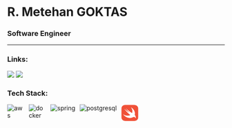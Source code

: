 <h1 align="left">R. Metehan GOKTAS</h1>
<h3 align="left">Software Engineer</h3>

----

### Links:
[<img src="https://cdn.jsdelivr.net/gh/devicons/devicon/icons/linkedin/linkedin-original.svg" height="30" />](https://www.linkedin.com/in/rmgoktas/)
[<img src="https://miro.medium.com/v2/resize:fit:1400/format:webp/1*psYl0y9DUzZWtHzFJLIvTw.png" height="30" />](https://rmgoktas.medium.com/)


### Tech Stack:
<div style="display: flex; gap: 10px; align-items: center;">
  <img src="https://registry.npmmirror.com/@lobehub/icons-static-png/1.62.0/files/dark/aws.png" width="40" height="40" alt="aws"/>
  <img src="https://www.svgrepo.com/show/331370/docker.svg" width="40" height="40" alt="docker"/>
  <img src="https://cdn.worldvectorlogo.com/logos/spring-3.svg" height="40" alt="spring"/>
  <img src="https://upload.wikimedia.org/wikipedia/commons/2/29/Postgresql_elephant.svg" height="40" alt="postgresql"/>
  <img src="https://raw.githubusercontent.com/devicons/devicon/master/icons/swift/swift-original.svg" height="40" alt="swift"/>
</div>
